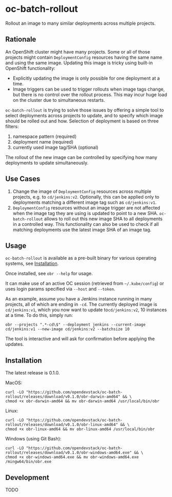 # oc-batch-rollout

Rollout an image to many similar deployments across multiple projects.

## Rationale

An OpenShift cluster might have many projects. Some or all of those projects might contain `DeploymentConfig` resources having the same name and using the same image. Updating this image is tricky using built-in OpenShift functionality:

* Explicitly updating the image is only possible for one deployment at a time.
* Image triggers can be used to trigger rollouts when image tags change, but there is no control over the rollout process. This may incur huge load on the cluster due to simultaneous restarts.

`oc-batch-rollout` is trying to solve those issues by offering a simple tool to select deployments across projects to update, and to specify which image should be rolled out and how. Selection of deployment is based on three filters:

1. namespace pattern (required)
2. deployment name (required)
3. currently used image tag/SHA (optional)

The rollout of the new image can be controlled by specifying how many deployments to update simultaneously.

## Use Cases

1. Change the image of `DeploymentConfig` resources across multiple projects, e.g. to `cd/jenkins:v2`. Optionally, this can be applied only to deployments matching a different image tag such as `cd/jenkins:v1`.
2. `DeploymentConfig` resources without an image trigger are not affected when the image tag they are using is updated to point to a new SHA. `oc-batch-rollout` allows to roll out this new image SHA to all deployments in a controlled way. This functionality can also be used to check if all matching deployments use the latest image SHA of an image tag.

## Usage

`oc-batch-rollout` is available as a pre-built binary for various operating systems, see [Installation](#installation).

Once installed, see `obr --help` for usage.

It can make use of an active OC session (retrieved from `~/.kube/config`) or uses login params specified via `--host` and `--token`.

As an example, assume you have a Jenkins instance running in many projects, all of which are ending in `-cd`. The currently deployed image is `cd/jenkins:v1`, which you now want to update to`cd/jenkins:v2`, 10 instances at a time. To do this, simply run:

```
obr --projects ".*-cd\$" --deployment jenkins --current-image cd/jenkins:v1 --new-image cd/jenkins:v2 --batchsize 10
```

The tool is interactive and will ask for confirmation before applying the updates.

## Installation

The latest release is 0.1.0.

MacOS:

```
curl -LO "https://github.com/opendevstack/oc-batch-rollout/releases/download/v0.1.0/obr-darwin-amd64" && \
chmod +x obr-darwin-amd64 && mv obr-darwin-amd64 /usr/local/bin/obr
```

Linux:

```
curl -LO "https://github.com/opendevstack/oc-batch-rollout/releases/download/v0.1.0/obr-linux-amd64" && \
chmod +x obr-linux-amd64 && mv obr-linux-amd64 /usr/local/bin/obr
```

Windows (using Git Bash):

```
curl -LO "https://github.com/opendevstack/oc-batch-rollout/releases/download/v0.1.0/obr-windows-amd64.exe" && \
chmod +x obr-windows-amd64.exe && mv obr-windows-amd64.exe /mingw64/bin/obr.exe
```

## Development

TODO
